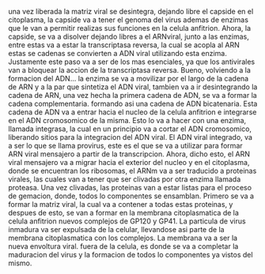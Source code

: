 una vez liberada la matriz viral se desintegra, dejando libre el capside en el citoplasma, la capside va a tener el genoma del virus  ademas de enzimas que le van a permitir realizas sus funciones en la celula anfitrion.
 Ahora, la capside, se va a disolver dejando libres a el ARNviral, junto a las enzimas, entre estas va a estar la transcriptasa reversa, la cual se acopla al ARN
estas se cadenas se convierten a ADN viral utilizando esta enzima.
Justamente este paso va a ser de los mas esenciales, ya que los antivirales van a bloquear la accion de la transcriptasa reversa.
 Bueno, volviendo a la formacion del ADN... la enzima se va a movilizar por el largo de la cadena de ARN y a la par que sintetiza el ADN viral, tambien va a ir desintegrando la cadena de ARN, una vez hecha la primera cadena de ADN, se va a formar la cadena complementaria. formando asi una cadena de ADN bicatenaria.
 Esta cadena de ADN va a entrar hacia el nucleo de la celula anfitrion e integrarse en el ADN cromosomico de la misma.
 Esto lo va a hacer con una enzima, llamada integrasa, la cual en un principio va a cortar el ADN cromosomico, liberando sitios para la integracion del ADN viral. El ADN viral integrado, va a ser lo que se llama provirus, este es el que se va a utilizar para formar ARN viral mensajero  a partir de la transcripcion.
 Ahora, dicho esto, el ARN viral mensajero va a migrar hacia el exterior del nucleo y en el citoplasma, donde se encuentran los ribosomas, el ARNm va a ser traducido a proteinas virales, las cuales van a tener que ser clivadas por otra enzima llamada proteasa.
 Una vez clivadas, las proteinas van a estar listas para el proceso de gemacion, donde, todos lo componentes se ensamblan. 
 Primero se va a formar la matriz viral, la cual va a contener a todas estas proteinas, y despues de esto, se van a formar en la membrana citoplasmatica de la celula anfitrion nuevos complejos de GP120 y GP41. La particula de virus inmadura va ser expulsada de la celular, llevandose asi parte de la membrana citoplasmatica con los complejos. La membrana va a ser la nueva envoltura viral.
 fuera de la celula, es donde se va a completar la maduracion del virus y la formacion de todos lo componentes ya vistos del mismo.
